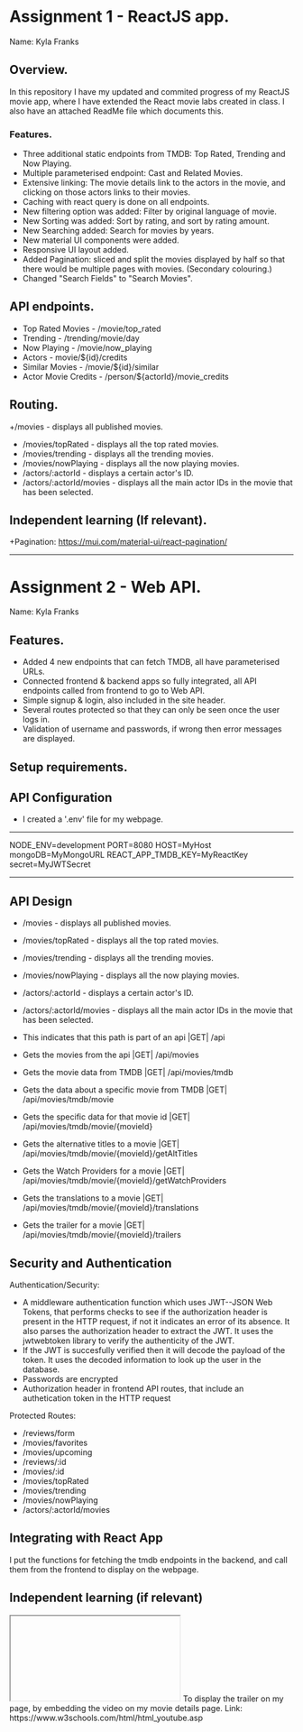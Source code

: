 # Assignment 1 - ReactJS app.

Name: Kyla Franks

## Overview.

In this repository I have my updated and commited progress of my ReactJS movie app, where I have extended the React movie labs created in class. I also have an attached ReadMe file which documents this.

### Features.

+ Three additional static endpoints from TMDB: Top Rated, Trending and Now Playing.
+ Multiple parameterised endpoint: Cast and Related Movies.
+ Extensive linking: The movie details link to the actors in the movie, and clicking on those actors links to their movies.
+ Caching with react query is done on all endpoints.  
+ New filtering option was added: Filter by original language of movie.
+ New Sorting was added: Sort by rating, and sort by rating amount.
+ New Searching added: Search for movies by years.
+ New material UI components were added.
+ Responsive UI layout added.
+ Added Pagination: sliced and split the movies displayed by half so that there would be multiple pages with movies. (Secondary colouring.)
+ Changed "Search Fields" to "Search Movies". 

## API endpoints.

+ Top Rated Movies - /movie/top_rated
+ Trending - /trending/movie/day
+ Now Playing - /movie/now_playing
+ Actors - movie/${id}/credits
+ Similar Movies - /movie/${id}/similar
+ Actor Movie Credits - /person/${actorId}/movie_credits

## Routing.

+/movies - displays all published movies.
+ /movies/topRated - displays all the top rated movies.
+ /movies/trending - displays all the trending movies.
+ /movies/nowPlaying - displays all the now playing movies.
+ /actors/:actorId - displays a certain actor's ID.
+ /actors/:actorId/movies - displays all the main actor IDs in the movie that has been selected.

## Independent learning (If relevant).

+Pagination: https://mui.com/material-ui/react-pagination/

------------------------------------------------------------------------------------------------------------------------------------

# Assignment 2 - Web API.

Name: Kyla Franks

## Features.
 
 + Added 4 new endpoints that can fetch TMDB, all have parameterised URLs.
 + Connected frontend & backend apps so fully integrated, all API endpoints called from frontend to go to Web API.
 + Simple signup & login, also included in the site header.
 + Several routes protected so that they can only be seen once the user logs in.
 + Validation of username and passwords, if wrong then error messages are displayed.

## Setup requirements.


## API Configuration

- I created a '.env' file for my webpage.
______________________
NODE_ENV=development
PORT=8080
HOST=MyHost
mongoDB=MyMongoURL
REACT_APP_TMDB_KEY=MyReactKey
secret=MyJWTSecret
______________________

## API Design

- /movies - displays all published movies.
- /movies/topRated - displays all the top rated movies.
- /movies/trending - displays all the trending movies.
- /movies/nowPlaying - displays all the now playing movies.
- /actors/:actorId - displays a certain actor's ID.
- /actors/:actorId/movies - displays all the main actor IDs in the movie that has been selected.

- This indicates that this path is part of an api |GET| /api
- Gets the movies from the api |GET| /api/movies
- Gets the movie data from TMDB |GET| /api/movies/tmdb
- Gets the data about a specific movie from TMDB |GET| /api/movies/tmdb/movie
- Gets the specific data for that movie id |GET| /api/movies/tmdb/movie/{movieId}
- Gets the alternative titles to a movie |GET| /api/movies/tmdb/movie/{movieId}/getAltTitles
- Gets the Watch Providers for a movie |GET| /api/movies/tmdb/movie/{movieId}/getWatchProviders
- Gets the translations to a movie |GET| /api/movies/tmdb/movie/{movieId}/translations
- Gets the trailer for a movie |GET| /api/movies/tmdb/movie/{movieId}/trailers

## Security and Authentication

Authentication/Security:
- A middleware authentication function which uses JWT--JSON Web Tokens, that performs checks to see if the authorization header is present in the HTTP request, if not it indicates an error of its absence. It also parses the authorization header to extract the JWT. It uses the jwtwebtoken library to verify the authenticity of the JWT.
- If the JWT is succesfully verified then it will decode the payload of the token. It uses the decoded information to look up the user in the database.
- Passwords are encrypted
- Authorization header in frontend API routes, that include an authetication token in the HTTP request

 Protected Routes:
- /reviews/form
- /movies/favorites
- /movies/upcoming
- /reviews/:id
- /movies/:id
- /movies/topRated
- /movies/trending
- /movies/nowPlaying
- /actors/:actorId/movies


## Integrating with React App

I put the functions for fetching the tmdb endpoints in the backend, and call them from the frontend to display on the webpage.

## Independent learning (if relevant)

<iframe></iframe> To display the trailer on my page, by embedding the video on my movie details page. 
Link: https://www.w3schools.com/html/html_youtube.asp
